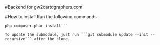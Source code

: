 #Backend for gw2cartographers.com


#How to install
Run the following commands
```curl -s http://getcomposer.org/installer | php
php composer.phar install```

To update the submodule, just run ```git submodule update --init --recursive``` after the clone.
